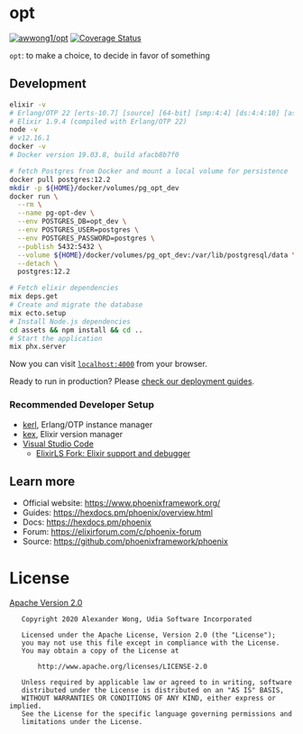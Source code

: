 # opt

[![awwong1/opt](https://circleci.com/gh/awwong1/opt.svg?style=shield)](https://circleci.com/gh/awwong1/opt)
[![Coverage Status](https://coveralls.io/repos/github/awwong1/opt/badge.svg?branch=)](https://coveralls.io/github/awwong1/opt?branch=)

`opt`: to make a choice, to decide in favor of something

## Development

```bash
elixir -v
# Erlang/OTP 22 [erts-10.7] [source] [64-bit] [smp:4:4] [ds:4:4:10] [async-threads:1] [hipe]
# Elixir 1.9.4 (compiled with Erlang/OTP 22)
node -v
# v12.16.1
docker -v
# Docker version 19.03.8, build afacb8b7f0
```
```bash
# fetch Postgres from Docker and mount a local volume for persistence
docker pull postgres:12.2
mkdir -p ${HOME}/docker/volumes/pg_opt_dev
docker run \
  --rm \
  --name pg-opt-dev \
  --env POSTGRES_DB=opt_dev \
  --env POSTGRES_USER=postgres \
  --env POSTGRES_PASSWORD=postgres \
  --publish 5432:5432 \
  --volume ${HOME}/docker/volumes/pg_opt_dev:/var/lib/postgresql/data \
  --detach \
  postgres:12.2

# Fetch elixir dependencies
mix deps.get
# Create and migrate the database
mix ecto.setup
# Install Node.js dependencies
cd assets && npm install && cd ..
# Start the application
mix phx.server
```

Now you can visit [`localhost:4000`](http://localhost:4000) from your browser.

Ready to run in production? Please [check our deployment guides](https://hexdocs.pm/phoenix/deployment.html).

### Recommended Developer Setup

* [kerl](https://github.com/kerl/kerl), Erlang/OTP instance manager
* [kex](https://github.com/taylor/kiex), Elixir version manager
* [Visual Studio Code](https://code.visualstudio.com/)
  * [ElixirLS Fork: Elixir support and debugger](https://marketplace.visualstudio.com/items?itemName=elixir-lsp.elixir-ls)

## Learn more

  * Official website: https://www.phoenixframework.org/
  * Guides: https://hexdocs.pm/phoenix/overview.html
  * Docs: https://hexdocs.pm/phoenix
  * Forum: https://elixirforum.com/c/phoenix-forum
  * Source: https://github.com/phoenixframework/phoenix

# License

[Apache Version 2.0](LICENSE)
```text
   Copyright 2020 Alexander Wong, Udia Software Incorporated

   Licensed under the Apache License, Version 2.0 (the "License");
   you may not use this file except in compliance with the License.
   You may obtain a copy of the License at

       http://www.apache.org/licenses/LICENSE-2.0

   Unless required by applicable law or agreed to in writing, software
   distributed under the License is distributed on an "AS IS" BASIS,
   WITHOUT WARRANTIES OR CONDITIONS OF ANY KIND, either express or implied.
   See the License for the specific language governing permissions and
   limitations under the License.
```
